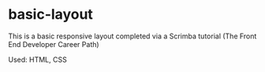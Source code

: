 # basic-layout

This is a basic responsive layout completed via a Scrimba tutorial (The Front End Developer Career Path)

Used: HTML, CSS